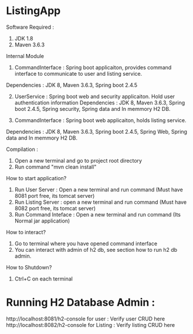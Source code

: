 # ListingApp

Software Required :
1. JDK 1.8
2. Maven 3.6.3

Internal Module

1. CommandInterface : Spring boot applicaiton, provides command interface to communicate to user and listing service.

Dependencies : JDK 8, Maven 3.6.3, Spring boot 2.4.5

2. UserService : Spring boot web and security applicaiton. Hold user authentication information
Dependencies : JDK 8, Maven 3.6.3, Spring boot 2.4.5, Spring security, Spring data and In memmory H2 DB.


3. CommandInterface : Spring boot web applicaiton, holds listing service.

Dependencies : JDK 8, Maven 3.6.3, Spring boot 2.4.5, Spring Web, Spring data and In memmory H2 DB.


Compilation :
1. Open a new terminal and go to project root directory
2. Run command "mvn clean install"

How to start application?

1. Run User Server : Open a new terminal and run command (Must have 8081 port free, its tomcat server)
2. Run Listing Server : open a new terminal and run command (Must have 8082 port free, its tomcat server)
3. Run Command Inteface : Open a new terminal and run command (Its Normal jar application)

How to interact?
1. Go to terminal where you have opened command interface
2. You can interact with admin of h2 db, see section how to run h2 db admin.

How to Shutdown?
1. Ctrl+C on each terminal

# Running H2 Database Admin : 

http://localhost:8081/h2-console for user : Verify user CRUD here
http://localhost:8082/h2-console for Listing : Verify listing CRUD here
